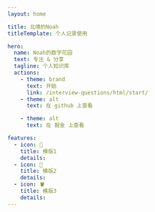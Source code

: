 ```yaml
---
layout: home

title: 北境的Noah
titleTemplate: 个人记录使用

hero:
  name: Noah的数字花园
  text: 专注 & 分享
  tagline: 个人知识库
  actions:
    - theme: brand
      text: 开始
      link: /interview-questions/html/start/
    - theme: alt
      text: 在 github 上查看

    - theme: alt
      text: 在 掘金 上查看

features:
  - icon: 📖
    title: 模版1
    details:
  - icon: 🔧
    title: 模版2
    details:
  - icon: 🪣
    title: 模版3
    details:
---
```


